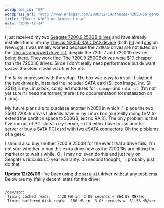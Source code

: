 ```yaml
---
wordpress_id: "69"
wordpress_url: "http://www.ericgar.com/2006/12/14/thecus-n2050-on-gentoo-linux/"
title: "Thecus N2050 on Gentoo Linux"
date: "2006-12-14"
---
```

I just received my two <a href="http://www.seagate.com/products/personal/barracuda.html">Seagate 7200.9 250GB drives</a> and have already installed them into my <a href="http://www.thecus.com/products_over.php?cid=1&amp;pid=3">Thecus N2050 RAID DAS device</a> (both <a href="http://www.newegg.com/Product/Product.asp?Item=N82E16822148111">hd</a> and <a href="http://www.newegg.com/Product/Product.asp?Item=N82E16822102002">das</a> on NewEgg). I was initially worried because the 7200.9 drives are not listed on the <a href="http://www.thecus.com/download/other/N2050HDDCompatibilityReport-951003.pdf">Thecus approved drive list</a>, despite the 7200.7 and 7200.10 devices being there. They work fine. The 7200.9 250GB drives were $10 cheaper than the 7200.10 drives. Since I don't really need performance but do want space, the older model was fine for me.

I'm fairly impressed with the setup. The box was easy to install: I slapped the two drives in, installed the included SATA card (Silicon Image, Inc. SiI 3512) in my Linux box, compiled modules for <code>siimage</code> and <code>sata_sil</code> (I'm not yet sure if I need the former; there is no documentation for installation on Linux).

My future plans are to purchase another N2050 in which I'll place the two 250G 7200.9 drives I already have in my Linux box (currently doing LVM to extend the partition space to 500GB, but no RAID). The only problem is that I've run out of PCI slots in my server, so I'd either have to use another server or buy a SATA PCI card with two eSATA connectors. Oh the problems of a geek.

I should also buy another 7200.9 250GB for the event that a drive fails. I'm not sure whether to buy this extra drive now as the 7200.10s are hitting the market or to wait a while. Or, I may not even do this and just rely on Seagate's ridiculous 5 year warranty. On second thought, I'll probably just do that.

<span><strong>Update 12/26/06</strong>: I've been using the <code>sata_sil</code> driver without any problems. Below are my (fairly decent) stats for the drive:</span>

<code>
/dev/sdc:
 Timing cached reads:   1728 MB in  2.00 seconds = 864.08 MB/sec
 Timing buffered disk reads:  156 MB in  3.02 seconds =  51.58 MB/sec
</code>
